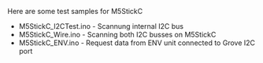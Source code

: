 Here are some test samples for M5StickC 

- M5StickC_I2CTest.ino - Scannung internal I2C bus  
- M5StickC_Wire.ino - Scanning both I2C busses on M5StickC   
- M5StickC_ENV.ino - Request data from ENV unit connected to Grove I2C port  
